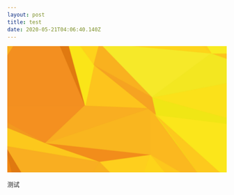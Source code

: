```yaml
---
layout: post
title: test
date: 2020-05-21T04:06:40.140Z
---
```

![](/assets/uploads/jmf-academy-header-bg.jpg "test")

测试